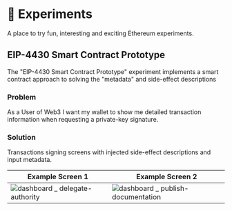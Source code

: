 # 🧪 Experiments
A place to try fun, interesting and exciting Ethereum experiments.

## EIP-4430 Smart Contract Prototype

The "EIP-4430 Smart Contract Prototype" experiment implements a smart contract approach to solving the "metadata" and side-effect descriptions 

### Problem
As a User of Web3 I want my wallet to show me detailed transaction information when requesting a private-key signature.

### Solution
Transactions signing screens with injected side-effect descriptions and input metadata.


| Example Screen 1   | Example Screen 2       |
| ------------- | ------------- |
| ![dashboard _ delegate-authority](https://user-images.githubusercontent.com/3408362/172020593-09b59683-54aa-4bcb-b48d-238131630c25.png)  |  ![dashboard _ publish-documentation](https://user-images.githubusercontent.com/3408362/172020663-cab0850c-f59d-4349-beb6-882b48da4410.png) |
